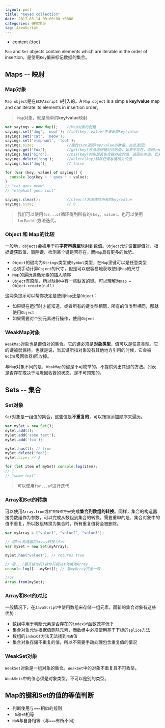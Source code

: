 ```yaml
---
layout: post
title: "Keyed collection"
date: 2017-03-14 09:00:00 +0800 
categories: 研究生涯
tag: JavaScript
---
```

* content
{:toc}


`Map` and `Set` objects contain elements which are iterable in the order of insertion，是使用`Key`值来标记数据的集合。

<!-- more -->

## Maps -- 映射

### Map对象

`Map object`是在`ECMAScript 6`引入的。A `Map object` is a simple **key/value** map and can iterate its elements in insertion order。

> `Map`对象，就是简单的**key/value**映射

```javascript
var sayings = new Map();    //Map对象的创建
sayings.set('dog', 'woof'); //set(key, value)方法设置key/value
sayings.set('cat', 'meow');
sayings.set('elephant', 'toot');
sayings.size;               //属性size返回key/value的数量。此处返回3
sayings.get('fox');         //get(key)方法返回键对应的值，如果不存在，返回undefined。此处返回undefined
sayings.has('bird');        //has(key)判断是否包含键对应的值，返回布尔值。此处返回false
sayings.delete('dog');      //delete(key)移除任何与键相关的值
sayings.has('dog');         // false

for (var [key, value] of sayings) {
  console.log(key + ' goes ' + value);
}
// "cat goes meow"
// "elephant goes toot"

sayings.clear();            //clear()方法移除所有的key/value
sayings.size;               // 0
```

> 我们可以使用`for...of`循环得到所有的`[key, value]`。也可以使用`forEach()`方法迭代。

### Object 和 Map的比较

一般地，`objects`会被用于将**字符串类型**映射到数值。`Object`允许设置键值对、根据键获取值、删除键、检测某个键是否存在。而`Map`具有更多的优势。

+ `Object`的键均为`Strings`类型或`Symbol`类型，在`Map`里键可以是任意类型
+ 必须手动计算`Object`的尺寸，但是可以很容易地获取使用`Map`的尺寸
+ `Ma`p的遍历遵循元素的插入顺序
+ `Object`有原型，所以映射中有一些缺省的键。可以理解为`map = Object.create(null)`

这两条提示可以帮你决定是使用`Map`还是`Object`：

+ 如果键在运行时才能知道，或者所有的键类型相同，所有的值类型相同，那就使用`Object`
+ 如果需要对个别元素进行操作，使用`Object`

### WeakMap对象

`WeakMap`对象也是键值对的集合。它的键必须是**对象类型**，值可以是任意类型。它的键被弱保持，也就是说，当其键所指对象没有其他地方引用的时候，它会被`GC`(垃圾回收器)回收掉。

与`Map`对象不同的是，`WeakMap`的键是不可枚举的。不提供列出其键的方法。列表是否存在取决于垃圾回收器的状态，是不可预知的。


## Sets -- 集合

### Set对象

`Set`对象是一组值的集合，这些值是**不重复的**，可以按照添加顺序来遍历。

```javascript
var mySet = new Set();
mySet.add(1);
mySet.add('some text');
mySet.add('foo');

mySet.has(1); // true
mySet.delete('foo');
mySet.size; // 2

for (let item of mySet) console.log(item);
// 1
// "some text"
```

> 可以使用`for...of`进行迭代

### Array和Set的转换

可以使用`Array.from`或`扩充操作符`来完成**集合到数组的转换**。同样，集合的构造器接受数组作为参数，可以完成从数组到集合的转换。需要重申的是，集合对象中的值不重复，所以数组转换为集合时，所有重复值将会被删除。

```javascript
var myArray = ["value1", "value2", "value3"];

// 用Set构造器将Array转换为Set
var mySet = new Set(myArray);

mySet.has("value1"); // returns true

// 用...(展开操作符)操作符将Set转换为Array
console.log([...mySet]); // 与myArray完全一致

//or
Array.from(mySet);

```

### Array和Set的对比

一般情况下，在`JavaScript`中使用数组来存储一组元素，而新的集合对象有这些优势：

+ 数组中用于判断元素是否存在的`indexOf`函数效率低下
+ 集合对象允许根据值删除元素，而数组中必须使用基于下标的`splice`方法
+ 数组的`indexOf`方法无法找到`NaN`值
+ 集合对象存储不重复的值，所以不需要手动处理包含重复值的情况

### WeakSet对象

`WeakSet`对象是一组对象的集合。`WeakSet`中的对象不重复且不可枚举。

`WeakSets`中的值必须是对象类型，不可以是别的类型。

## Map的键和Set的值的等值判断

+ 判断使用与`===`相似的规则
+ `-0`和`+0`相等
+ `NaN`与自身相等（与`===`有所不同）

